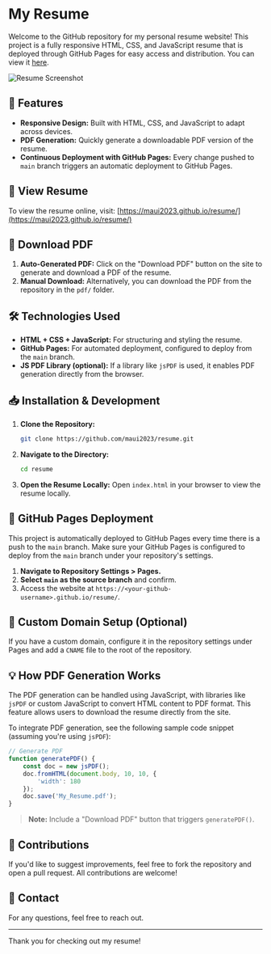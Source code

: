 
# My Resume

Welcome to the GitHub repository for my personal resume website! This project is a fully responsive HTML, CSS, and JavaScript resume that is deployed through GitHub Pages for easy access and distribution. You can view it [here](https://maui2023.github.io/resume/).

![Resume Screenshot](https://maui2023.github.io/resume/assets/screenshot.png)

## 🚀 Features

- **Responsive Design:** Built with HTML, CSS, and JavaScript to adapt across devices.
- **PDF Generation:** Quickly generate a downloadable PDF version of the resume.
- **Continuous Deployment with GitHub Pages:** Every change pushed to `main` branch triggers an automatic deployment to GitHub Pages.

## 📄 View Resume

To view the resume online, visit: [https://maui2023.github.io/resume/](https://maui2023.github.io/resume/)

## 📄 Download PDF

1. **Auto-Generated PDF:** Click on the "Download PDF" button on the site to generate and download a PDF of the resume.
2. **Manual Download:** Alternatively, you can download the PDF from the repository in the `pdf/` folder.

## 🛠️ Technologies Used

- **HTML + CSS + JavaScript:** For structuring and styling the resume.
- **GitHub Pages:** For automated deployment, configured to deploy from the `main` branch.
- **JS PDF Library (optional):** If a library like `jsPDF` is used, it enables PDF generation directly from the browser.

## 📥 Installation & Development

1. **Clone the Repository:**
   ```bash
   git clone https://github.com/maui2023/resume.git
   ```
2. **Navigate to the Directory:**
   ```bash
   cd resume
   ```
3. **Open the Resume Locally:**
   Open `index.html` in your browser to view the resume locally.

## 🚀 GitHub Pages Deployment

This project is automatically deployed to GitHub Pages every time there is a push to the `main` branch. Make sure your GitHub Pages is configured to deploy from the `main` branch under your repository's settings.

1. **Navigate to Repository Settings > Pages.**
2. **Select `main` as the source branch** and confirm.
3. Access the website at `https://<your-github-username>.github.io/resume/`.

## 📌 Custom Domain Setup (Optional)

If you have a custom domain, configure it in the repository settings under Pages and add a `CNAME` file to the root of the repository.

## 💡 How PDF Generation Works

The PDF generation can be handled using JavaScript, with libraries like `jsPDF` or custom JavaScript to convert HTML content to PDF format. This feature allows users to download the resume directly from the site.

To integrate PDF generation, see the following sample code snippet (assuming you're using `jsPDF`):

```javascript
// Generate PDF
function generatePDF() {
    const doc = new jsPDF();
    doc.fromHTML(document.body, 10, 10, {
        'width': 180
    });
    doc.save('My_Resume.pdf');
}
```

> **Note:** Include a "Download PDF" button that triggers `generatePDF()`.

## 🤝 Contributions

If you'd like to suggest improvements, feel free to fork the repository and open a pull request. All contributions are welcome!

## 📧 Contact

For any questions, feel free to reach out.

---

Thank you for checking out my resume!
